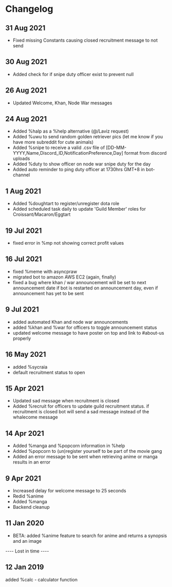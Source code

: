 # Changelog

## 31 Aug 2021
- Fixed missing Constants causing closed recruitment message to not send

## 30 Aug 2021
- Added check for if snipe duty officer exist to prevent null

## 26 Aug 2021
- Updated Welcome, Khan, Node War messages 

## 24 Aug 2021
- Added %halp as a %help alternative (@/Laviz request)
- Added %uwu to send random golden retriever pics (let me know if you have more subreddit for cute animals)
- Added %snipe to receive a valid .csv file of [DD-MM-YYYY,Name,Discord_ID,NotificationPreference,Day] format from discord uploads
- Added %duty to show officer on node war snipe duty for the day
- Added auto reminder to ping duty officer at 1730hrs GMT+8 in bot-channel

## 1 Aug 2021
- Added %doughtart to register/unregister dota role
- Added scheduled task daily to update 'Guild Member' roles for Croissant/Macaron/Eggtart

## 19 Jul 2021
- fixed error in %mp not showing correct profit values

## 16 Jul 2021
- fixed %meme with asyncpraw
- migrated bot to amazon AWS EC2 (again, finally)
- fixed a bug where khan / war announcement will be set to next announcement date if bot is restarted on announcement day, even if announcement has yet to be sent

## 9 Jul 2021
- added automated Khan and node war announcements
- added %khan and %war for officers to toggle announcement status
- updated welcome message to have poster on top and link to #about-us properly

## 16 May 2021
- added %sycraia
- default recruitment status to open

## 15 Apr 2021
- Updated sad message when recruitment is closed
- Added %recruit for officers to update guild recruitment status. if recruitment is closed bot will send a sad message instead of the whalecome message

## 14 Apr 2021
- Added %manga and %popcorn information in %help
- Added %popcorn to (un)register yourself to be part of the movie gang
- Added an error message to be sent when retrieving anime or manga results in an error

## 9 Apr 2021
- Increased delay for welcome message to 25 seconds
- Redid %anime
- Added %manga
- Backend cleanup

## 11 Jan 2020
- BETA: added %anime feature to search for anime and returns a synopsis and an image

---- Lost in time ----

## 12 Jan 2019
added %calc - calculator function 